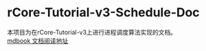 # rCore-Tutorial-v3-Schedule-Doc

本项目为在rCore-Tutorial-v3上进行进程调度算法实现的文档。  
[mdbook 文档阅读地址](https://msyzzz.github.io/rcore-tutorial-schedule-doc/)
